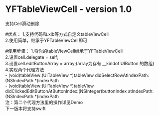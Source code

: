 # YFTableViewCell - version 1.0
支持Cell滑动删除

#优点：
  1.支持代码和.xib等方式自定义tableViewCell<br />
  2.使用简单，继承于YFTableViewCell即可<br />

#使用步骤：
  1.将你的tableViewCell继承于YFTableViewCell<br />
  2.设置cell.delegate = self;<br />
  3.设置cell.editButtonArray = array;(array为存有 __kindof UIButton 的数组)<br />
  4.实现两个代理方法<br />
    - (void)tableView:(UITableView *)tableView didSelectRowAtIndexPath:(NSIndexPath *)indexPath<br />
    - (void)tableView:(UITableView *)tableView didClickedEditButtonAtButtonIndex:(NSInteger)buttonIndex atIndexPath:(NSIndexPath *)indexPath<br />
    注：第二个代理方法里的操作详见Demo<br />
        下一版本将支持swift<br />
